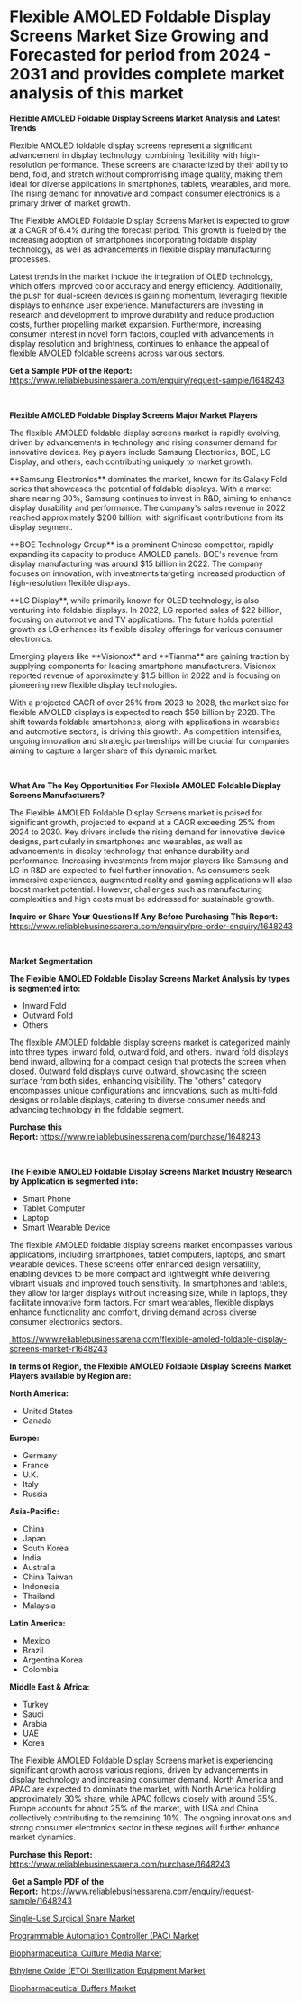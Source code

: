 <p><h1>Flexible AMOLED Foldable Display Screens Market Size Growing and Forecasted for period from 2024 - 2031 and provides complete market analysis of this market</h1></p><p><strong>Flexible AMOLED Foldable Display Screens Market Analysis and Latest Trends</strong></p>
<p><p>Flexible AMOLED foldable display screens represent a significant advancement in display technology, combining flexibility with high-resolution performance. These screens are characterized by their ability to bend, fold, and stretch without compromising image quality, making them ideal for diverse applications in smartphones, tablets, wearables, and more. The rising demand for innovative and compact consumer electronics is a primary driver of market growth.</p><p>The Flexible AMOLED Foldable Display Screens Market is expected to grow at a CAGR of 6.4% during the forecast period. This growth is fueled by the increasing adoption of smartphones incorporating foldable display technology, as well as advancements in flexible display manufacturing processes. </p><p>Latest trends in the market include the integration of OLED technology, which offers improved color accuracy and energy efficiency. Additionally, the push for dual-screen devices is gaining momentum, leveraging flexible displays to enhance user experience. Manufacturers are investing in research and development to improve durability and reduce production costs, further propelling market expansion. Furthermore, increasing consumer interest in novel form factors, coupled with advancements in display resolution and brightness, continues to enhance the appeal of flexible AMOLED foldable screens across various sectors.</p></p>
<p><strong>Get a Sample PDF of the Report:&nbsp;</strong> <a href="https://www.reliablebusinessarena.com/enquiry/request-sample/1648243?utm_campaign=1285&utm_medium=2&utm_source=Github&utm_content=ia&utm_term=14102024&utm_id=flexible-amoled-foldable-display-screens">https://www.reliablebusinessarena.com/enquiry/request-sample/1648243</a></p>
<p>&nbsp;</p>
<p><strong>Flexible AMOLED Foldable Display Screens Major Market Players</strong></p>
<p><p>The flexible AMOLED foldable display screens market is rapidly evolving, driven by advancements in technology and rising consumer demand for innovative devices. Key players include Samsung Electronics, BOE, LG Display, and others, each contributing uniquely to market growth.</p><p>**Samsung Electronics** dominates the market, known for its Galaxy Fold series that showcases the potential of foldable displays. With a market share nearing 30%, Samsung continues to invest in R&D, aiming to enhance display durability and performance. The company's sales revenue in 2022 reached approximately $200 billion, with significant contributions from its display segment.</p><p>**BOE Technology Group** is a prominent Chinese competitor, rapidly expanding its capacity to produce AMOLED panels. BOE's revenue from display manufacturing was around $15 billion in 2022. The company focuses on innovation, with investments targeting increased production of high-resolution flexible displays.</p><p>**LG Display**, while primarily known for OLED technology, is also venturing into foldable displays. In 2022, LG reported sales of $22 billion, focusing on automotive and TV applications. The future holds potential growth as LG enhances its flexible display offerings for various consumer electronics.</p><p>Emerging players like **Visionox** and **Tianma** are gaining traction by supplying components for leading smartphone manufacturers. Visionox reported revenue of approximately $1.5 billion in 2022 and is focusing on pioneering new flexible display technologies.</p><p>With a projected CAGR of over 25% from 2023 to 2028, the market size for flexible AMOLED displays is expected to reach $50 billion by 2028. The shift towards foldable smartphones, along with applications in wearables and automotive sectors, is driving this growth. As competition intensifies, ongoing innovation and strategic partnerships will be crucial for companies aiming to capture a larger share of this dynamic market.</p></p>
<p>&nbsp;</p>
<p><strong>What Are The Key Opportunities For Flexible AMOLED Foldable Display Screens Manufacturers?</strong></p>
<p><p>The Flexible AMOLED Foldable Display Screens market is poised for significant growth, projected to expand at a CAGR exceeding 25% from 2024 to 2030. Key drivers include the rising demand for innovative device designs, particularly in smartphones and wearables, as well as advancements in display technology that enhance durability and performance. Increasing investments from major players like Samsung and LG in R&D are expected to fuel further innovation. As consumers seek immersive experiences, augmented reality and gaming applications will also boost market potential. However, challenges such as manufacturing complexities and high costs must be addressed for sustainable growth.</p></p>
<p><strong>Inquire or Share Your Questions If Any Before Purchasing This Report:</strong> <a href="https://www.reliablebusinessarena.com/enquiry/pre-order-enquiry/1648243?utm_campaign=1285&utm_medium=2&utm_source=Github&utm_content=ia&utm_term=14102024&utm_id=flexible-amoled-foldable-display-screens">https://www.reliablebusinessarena.com/enquiry/pre-order-enquiry/1648243</a></p>
<p>&nbsp;</p>
<p><strong>Market Segmentation</strong></p>
<p><strong>The Flexible AMOLED Foldable Display Screens Market Analysis by types is segmented into:</strong></p>
<p><ul><li>Inward Fold</li><li>Outward Fold</li><li>Others</li></ul></p>
<p><p>The flexible AMOLED foldable display screens market is categorized mainly into three types: inward fold, outward fold, and others. Inward fold displays bend inward, allowing for a compact design that protects the screen when closed. Outward fold displays curve outward, showcasing the screen surface from both sides, enhancing visibility. The "others" category encompasses unique configurations and innovations, such as multi-fold designs or rollable displays, catering to diverse consumer needs and advancing technology in the foldable segment.</p></p>
<p><strong>Purchase this Report:&nbsp;</strong><a href="https://www.reliablebusinessarena.com/purchase/1648243?utm_campaign=1285&utm_medium=2&utm_source=Github&utm_content=ia&utm_term=14102024&utm_id=flexible-amoled-foldable-display-screens">https://www.reliablebusinessarena.com/purchase/1648243</a></p>
<p>&nbsp;</p>
<p><strong>The Flexible AMOLED Foldable Display Screens Market Industry Research by Application is segmented into:</strong></p>
<p><ul><li>Smart Phone</li><li>Tablet Computer</li><li>Laptop</li><li>Smart Wearable Device</li></ul></p>
<p><p>The flexible AMOLED foldable display screens market encompasses various applications, including smartphones, tablet computers, laptops, and smart wearable devices. These screens offer enhanced design versatility, enabling devices to be more compact and lightweight while delivering vibrant visuals and improved touch sensitivity. In smartphones and tablets, they allow for larger displays without increasing size, while in laptops, they facilitate innovative form factors. For smart wearables, flexible displays enhance functionality and comfort, driving demand across diverse consumer electronics sectors.</p></p>
<p><a href="https://www.reliablebusinessarena.com/flexible-amoled-foldable-display-screens-market-r1648243?utm_campaign=1285&utm_medium=2&utm_source=Github&utm_content=ia&utm_term=14102024&utm_id=flexible-amoled-foldable-display-screens">&nbsp;https://www.reliablebusinessarena.com/flexible-amoled-foldable-display-screens-market-r1648243</a></p>
<p><strong>In terms of Region, the Flexible AMOLED Foldable Display Screens Market Players available by Region are:</strong></p>
<p>
    <p> <strong> North America: </strong>
        <ul>
            <li>United States</li>
            <li>Canada</li>
        </ul>
        </p> 
    <p> <strong> Europe: </strong>
        <ul>
            <li>Germany</li>
            <li>France</li>
            <li>U.K.</li>
            <li>Italy</li>
            <li>Russia</li>
        </ul>
        </p> 
    <p> <strong> Asia-Pacific: </strong>
        <ul>
            <li>China</li>
            <li>Japan</li>
            <li>South Korea</li>
            <li>India</li>
            <li>Australia</li>
            <li>China Taiwan</li>
            <li>Indonesia</li>
            <li>Thailand</li>
            <li>Malaysia</li>
        </ul>
        </p> 
    <p> <strong> Latin America: </strong>
        <ul>
            <li>Mexico</li>
            <li>Brazil</li>
            <li>Argentina Korea</li>
            <li>Colombia</li>
        </ul>
        </p> 
    <p> <strong> Middle East & Africa: </strong>
        <ul>
            <li>Turkey</li>
            <li>Saudi</li>
            <li>Arabia</li>
            <li>UAE</li>
            <li>Korea</li>
        </ul>
    </p>
    </p>
<p><p>The Flexible AMOLED Foldable Display Screens market is experiencing significant growth across various regions, driven by advancements in display technology and increasing consumer demand. North America and APAC are expected to dominate the market, with North America holding approximately 30% share, while APAC follows closely with around 35%. Europe accounts for about 25% of the market, with USA and China collectively contributing to the remaining 10%. The ongoing innovations and strong consumer electronics sector in these regions will further enhance market dynamics.</p></p>
<p><strong>Purchase this Report: </strong><a href="https://www.reliablebusinessarena.com/purchase/1648243?utm_campaign=1285&utm_medium=2&utm_source=Github&utm_content=ia&utm_term=14102024&utm_id=flexible-amoled-foldable-display-screens">https://www.reliablebusinessarena.com/purchase/1648243</a></p>
<p>&nbsp;<strong>Get a Sample PDF of the Report:&nbsp;&nbsp;</strong><a href="https://www.reliablebusinessarena.com/enquiry/request-sample/1648243?utm_campaign=1285&utm_medium=2&utm_source=Github&utm_content=ia&utm_term=14102024&utm_id=flexible-amoled-foldable-display-screens">https://www.reliablebusinessarena.com/enquiry/request-sample/1648243</a></p>
<p><strong></strong></p>
<p><p><a href="https://www.linkedin.com/pulse/single-use-surgical-snare-market-research-report-forecast-uq20e?trk=public_post_embed_feed-article-content&utm_campaign=1285&utm_medium=2&utm_source=Github&utm_content=ia&utm_term=14102024&utm_id=flexible-amoled-foldable-display-screens">Single-Use Surgical Snare Market</a></p><p><a href="https://www.linkedin.com/pulse/programmable-automation-controller-pac-market-global-ijuoe?trk=public_post_embed_feed-article-content&utm_campaign=1285&utm_medium=2&utm_source=Github&utm_content=ia&utm_term=14102024&utm_id=flexible-amoled-foldable-display-screens">Programmable Automation Controller (PAC) Market</a></p><p><a href="https://www.linkedin.com/pulse/biopharmaceutical-culture-media-market-revolution-2024--d9kke?trk=public_post_embed_feed-article-content&utm_campaign=1285&utm_medium=2&utm_source=Github&utm_content=ia&utm_term=14102024&utm_id=flexible-amoled-foldable-display-screens">Biopharmaceutical Culture Media Market</a></p><p><a href="https://github.com/sofayahoo2023/Market-Research-Report-List-6/blob/main/ethylene-oxide-eto-sterilization-equipment-market.md?utm_campaign=1285&utm_medium=2&utm_source=Github&utm_content=ia&utm_term=14102024&utm_id=flexible-amoled-foldable-display-screens">Ethylene Oxide (ETO) Sterilization Equipment Market</a></p><p><a href="https://www.linkedin.com/pulse/biopharmaceutical-buffers-market-matrix-applications-recombinant-skfve?trk=public_post_embed_feed-article-content&utm_campaign=1285&utm_medium=2&utm_source=Github&utm_content=ia&utm_term=14102024&utm_id=flexible-amoled-foldable-display-screens">Biopharmaceutical Buffers Market</a></p></p>